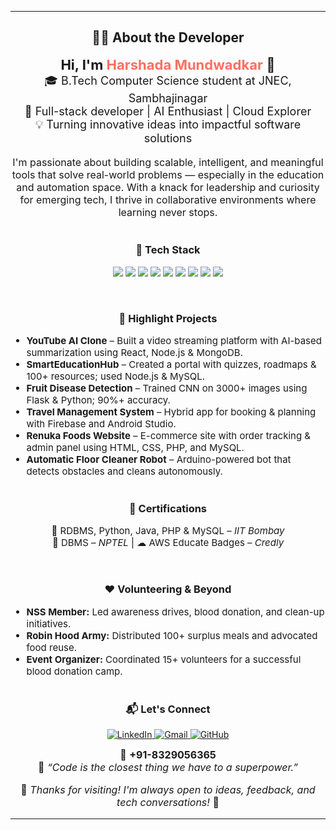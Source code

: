<hr>

<h2 align="center">👩‍💻 About the Developer</h2>

<p align="center" style="font-size: 18px;">
  <b style="font-size: 22px;">Hi, I'm <span style="color: #FF6F61;">Harshada Mundwadkar</span> 👋</b><br>
  🎓 B.Tech Computer Science student at JNEC, Sambhajinagar<br>
  🧠 Full-stack developer | AI Enthusiast | Cloud Explorer<br>
  💡 Turning innovative ideas into impactful software solutions
</p>

<p align="center" style="max-width: 700px; margin: auto; font-size: 16px;">
  I'm passionate about building scalable, intelligent, and meaningful tools that solve real-world problems — especially in the education and automation space. With a knack for leadership and curiosity for emerging tech, I thrive in collaborative environments where learning never stops.
</p>

<br>

<h3 align="center">🚀 Tech Stack</h3>

<p align="center">
  <img src="https://img.shields.io/badge/React-%2361DAFB?style=for-the-badge&logo=react&logoColor=white" />
  <img src="https://img.shields.io/badge/Node.js-%23339933?style=for-the-badge&logo=node.js&logoColor=white" />
  <img src="https://img.shields.io/badge/Python-%233776AB?style=for-the-badge&logo=python&logoColor=white" />
  <img src="https://img.shields.io/badge/Java-%23ED8B00?style=for-the-badge&logo=java&logoColor=white" />
  <img src="https://img.shields.io/badge/MySQL-%2300758F?style=for-the-badge&logo=mysql&logoColor=white" />
  <img src="https://img.shields.io/badge/MongoDB-%2347A248?style=for-the-badge&logo=mongodb&logoColor=white" />
  <img src="https://img.shields.io/badge/AWS-%23FF9900?style=for-the-badge&logo=amazonaws&logoColor=white" />
  <img src="https://img.shields.io/badge/Azure-%230072C6?style=for-the-badge&logo=microsoftazure&logoColor=white" />
  <img src="https://img.shields.io/badge/Android-Firebase-yellow?style=for-the-badge&logo=firebase&logoColor=white" />
</p>

<br>

<h3 align="center">📌 Highlight Projects</h3>

<ul style="max-width: 750px; margin: auto; font-size: 15px;">
  <li><b>YouTube AI Clone</b> – Built a video streaming platform with AI-based summarization using React, Node.js & MongoDB.</li>
  <li><b>SmartEducationHub</b> – Created a portal with quizzes, roadmaps & 100+ resources; used Node.js & MySQL.</li>
  <li><b>Fruit Disease Detection</b> – Trained CNN on 3000+ images using Flask & Python; 90%+ accuracy.</li>
  <li><b>Travel Management System</b> – Hybrid app for booking & planning with Firebase and Android Studio.</li>
  <li><b>Renuka Foods Website</b> – E-commerce site with order tracking & admin panel using HTML, CSS, PHP, and MySQL.</li>
  <li><b>Automatic Floor Cleaner Robot</b> – Arduino-powered bot that detects obstacles and cleans autonomously.</li>
</ul>

<br>

<h3 align="center">📜 Certifications</h3>

<p align="center" style="font-size: 15px;">
  🏅 RDBMS, Python, Java, PHP & MySQL – <i>IIT Bombay</i><br>
  🧪 DBMS – <i>NPTEL</i> | ☁ AWS Educate Badges – <i>Credly</i><br>
</p>

<br>

<h3 align="center">❤️ Volunteering & Beyond</h3>

<ul style="max-width: 750px; margin: auto; font-size: 15px;">
  <li><b>NSS Member:</b> Led awareness drives, blood donation, and clean-up initiatives.</li>
  <li><b>Robin Hood Army:</b> Distributed 100+ surplus meals and advocated food reuse.</li>
  <li><b>Event Organizer:</b> Coordinated 15+ volunteers for a successful blood donation camp.</li>
</ul>

<br>

<h3 align="center">📬 Let's Connect</h3>

<p align="center">
  <a href="https://www.linkedin.com/in/harshadamundwadkar-tech-student" target="_blank">
    <img src="https://img.shields.io/badge/LinkedIn-Connect-blue?style=for-the-badge&logo=linkedin" alt="LinkedIn">
  </a>
  <a href="mailto:harshadamundwadkar@gmail.com">
    <img src="https://img.shields.io/badge/Gmail-Email-red?style=for-the-badge&logo=gmail&logoColor=white" alt="Gmail">
  </a>
  <a href="https://github.com/Harshada696" target="_blank">
    <img src="https://img.shields.io/badge/GitHub-Follow-black?style=for-the-badge&logo=github" alt="GitHub">
  </a>
</p>

<p align="center" style="font-size: 16px; margin-top: 10px;">
  📱 <b>+91-8329056365</b> <br>
  🌈 <i>“Code is the closest thing we have to a superpower.”</i>
</p>

<p align="center" style="font-size: 16px;">
  🌟 <i>Thanks for visiting! I'm always open to ideas, feedback, and tech conversations!</i> 🌟
</p>

<hr>
